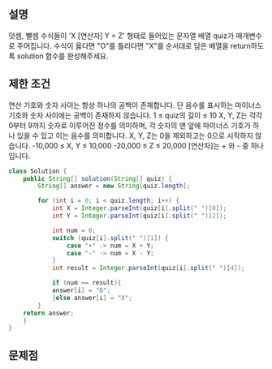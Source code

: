 
## 설명 
덧셈, 뺄셈 수식들이 'X [연산자] Y = Z' 형태로 들어있는 문자열 배열 quiz가 매개변수로 주어집니다. 
수식이 옳다면 "O"를 틀리다면 "X"를 순서대로 담은 배열을 return하도록 solution 함수를 완성해주세요.

## 제한 조건
연산 기호와 숫자 사이는 항상 하나의 공백이 존재합니다. 
단 음수를 표시하는 마이너스 기호와 숫자 사이에는 공백이 존재하지 않습니다.
1 ≤ quiz의 길이 ≤ 10
X, Y, Z는 각각 0부터 9까지 숫자로 이루어진 정수를 의미하며, 
각 숫자의 맨 앞에 마이너스 기호가 하나 있을 수 있고 이는 음수를 의미합니다.
X, Y, Z는 0을 제외하고는 0으로 시작하지 않습니다.
-10,000 ≤ X, Y ≤ 10,000
-20,000 ≤ Z ≤ 20,000
[연산자]는 + 와 - 중 하나입니다.


``` java
class Solution {
    public String[] solution(String[] quiz) {
        String[] answer = new String[quiz.length];

        for (int i = 0; i < quiz.length; i++) {
            int X = Integer.parseInt(quiz[i].split(" ")[0]);
            int Y = Integer.parseInt(quiz[i].split(" ")[2]);

            int num = 0;
            switch (quiz[i].split(" ")[1]) {
                case "+" -> num = X + Y;
                case "-" -> num = X - Y;
            }
            int result = Integer.parseInt(quiz[i].split(" ")[4]);

            if (num == result){
            answer[i] = "O";
            }else answer[i] = "X";
        }
    return answer;
    }   
}
```
## 문제점
